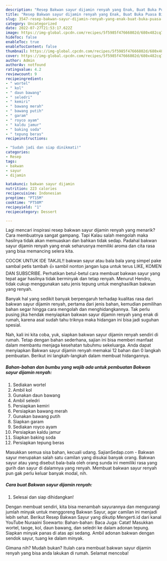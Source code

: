 ```yaml
---
description: "Resep Bakwan sayur dijamin renyah yang Enak, Buat Buka Puasa Bisa Manjain Lidah"
title: "Resep Bakwan sayur dijamin renyah yang Enak, Buat Buka Puasa Bisa Manjain Lidah"
slug: 3547-resep-bakwan-sayur-dijamin-renyah-yang-enak-buat-buka-puasa-bisa-manjain-lidah
category: Uncategorized
date: 2022-07-27T21:53:17.622Z
image: https://img-global.cpcdn.com/recipes/5f5985f47666802d/680x482cq70/bakwan-sayur-dijamin-renyah-foto-resep-utama.jpg
hideToc: false
enableToc: true
enableTocContent: false
thumbnail: https://img-global.cpcdn.com/recipes/5f5985f47666802d/680x482cq70/bakwan-sayur-dijamin-renyah-foto-resep-utama.jpg
cover: https://img-global.cpcdn.com/recipes/5f5985f47666802d/680x482cq70/bakwan-sayur-dijamin-renyah-foto-resep-utama.jpg
author: Admin
authorAv: notfound
ratingvalue: 4.2
reviewcount: 9
recipeingredient:
- " wortel"
- " kol"
- " daun bawang"
- " seledri"
- " kemiri"
- " bawang merah"
- " bawang putih"
- " garam"
- " royco ayam"
- " kaldu jamur"
- " baking soda"
- " tepung beras"
recipeinstructions:

- "Sudah jadi dan siap dinikmati!"
categories:
- Resep
tags:
- bakwan
- sayur
- dijamin

katakunci: bakwan sayur dijamin 
nutrition: 223 calories
recipecuisine: Indonesian
preptime: "PT15M"
cooktime: "PT58M"
recipeyield: "1"
recipecategory: Dessert

---
```



Lagi mencari inspirasi resep bakwan sayur dijamin renyah yang menarik? Cara membuatnya sangat gampang. Tapi Kalau salah mengolah maka hasilnya tidak akan memuaskan dan bahkan tidak sedap. Padahal bakwan sayur dijamin renyah yang enak seharusnya memiliki aroma dan cita rasa yang bisa memancing selera kita.


COCOK UNTUK IDE TAKJIL!! bakwan sayur atau bala bala yang simpel pake sambal petis tambah 👍 sambil nonton jangan lupa untuk terus LIKE, KOMEN DAN SUBSCRIBE. Perhatikan betul-betul cara membuat bakwan sayur yang tepat agar hasilnya tidak berminyak dan tetap renyah. Menurut Hendro, tidak cukup menggunakan satu jenis tepung untuk menghasilkan bakwan yang renyah.

Banyak hal yang sedikit banyak berpengaruh terhadap kualitas rasa dari bakwan sayur dijamin renyah, pertama dari jenis bahan, kemudian pemilihan bahan segar hingga cara mengolah dan menghidangkannya. Tak perlu pusing jika hendak menyiapkan bakwan sayur dijamin renyah yang enak di rumah, karena asal sudah tahu triknya maka hidangan ini bisa jadi suguhan spesial.


Nah, kali ini kita coba, yuk, siapkan bakwan sayur dijamin renyah sendiri di rumah. Tetap dengan bahan sederhana, sajian ini bisa memberi manfaat dalam membantu menjaga kesehatan tubuhmu sekeluarga. Anda dapat menyiapkan Bakwan sayur dijamin renyah memakai 12 bahan dan 0 langkah pembuatan. Berikut ini langkah-langkah dalam membuat hidangannya.

<!--inarticleads1-->

##### Bahan-bahan dan bumbu yang wajib ada untuk pembuatan Bakwan sayur dijamin renyah:

1. Sediakan  wortel
1. Ambil  kol
1. Gunakan  daun bawang
1. Ambil  seledri
1. Persiapkan  kemiri
1. Persiapkan  bawang merah
1. Gunakan  bawang putih
1. Siapkan  garam
1. Sediakan  royco ayam
1. Persiapkan  kaldu jamur
1. Siapkan  baking soda
1. Persiapkan  tepung beras


Masukkan semua sisa bahan, kecuali udang. SajianSedap.com - Bakwan sayur merupakan salah satu camilan yang disukai banyak orang. Bakwan sayur atau yang disebut bala-bala oleh orang sunda ini memiliki rasa yang gurih dan sayur di dalamnya yang renyah. Membuat bakwan sayur renyah pun gak perlu keluar banyak modal, nih. 

<!--inarticleads2-->

##### Cara buat Bakwan sayur dijamin renyah:


1. Selesai dan siap dihidangkan!

Dengan membuat sendiri, kita bisa menambah sayurannya dan mengurangi jumlah minyak untuk menggoreng Bakwan Sayur, agar camilan ini menjadi lebih sehat. Berikut Resep Bakwan Sayur yang dikutip Mengerti.id dari kanal YouTube Nuraaini Soewarto: Bahan-bahan: Baca Juga: Catat! Masukkan wortel, taoge, kol, daun bawang, dan seledri ke dalam adonan tepung. Siapkan minyak panas di atas api sedang. Ambil adonan bakwan dengan sendok sayur, tuang ke dalam minyak. 

Gimana nih? Mudah bukan? Itulah cara membuat bakwan sayur dijamin renyah yang bisa anda lakukan di rumah. Selamat mencoba!
